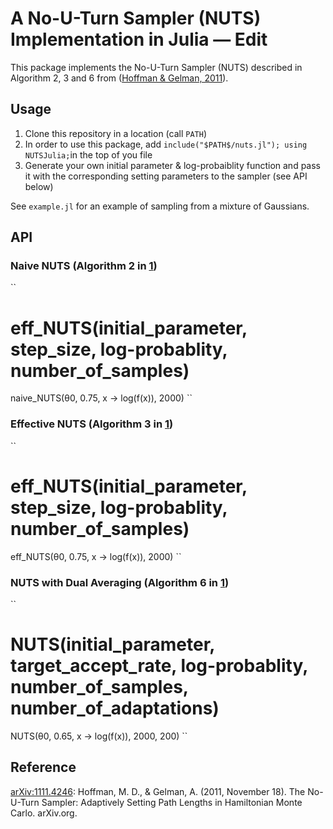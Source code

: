 # A No-U-Turn Sampler (NUTS) Implementation in Julia — Edit

This package implements the No-U-Turn Sampler (NUTS) described in Algorithm 2, 3 and 6 from ([Hoffman & Gelman, 2011][1]).

## Usage

1. Clone this repository in a location (call `PATH`)
2. In order to use this package, add `include("$PATH$/nuts.jl"); using NUTSJulia;`in the top of you file
3. Generate your own initial parameter & log-probaiblity function and pass it with the corresponding setting parameters to the sampler (see API below)

See `example.jl` for an example of sampling from a mixture of Gaussians.

## API

### Naive NUTS (Algorithm 2 in [1])

``
# eff_NUTS(initial_parameter, step_size, log-probablity, number_of_samples)

naive_NUTS(θ0, 0.75, x -> log(f(x)), 2000)
``

### Effective NUTS (Algorithm 3 in [1])

``
# eff_NUTS(initial_parameter, step_size, log-probablity, number_of_samples)
eff_NUTS(θ0, 0.75, x -> log(f(x)), 2000)
``

### NUTS with Dual Averaging (Algorithm 6 in [1])

``
# NUTS(initial_parameter, target_accept_rate, log-probablity, number_of_samples, number_of_adaptations)
NUTS(θ0, 0.65, x -> log(f(x)), 2000, 200)
``

## Reference

[arXiv:1111.4246][1]: Hoffman, M. D., & Gelman, A. (2011, November 18). The No-U-Turn Sampler: Adaptively Setting Path Lengths in Hamiltonian Monte Carlo. arXiv.org.

[1]: http://arxiv.org/abs/1111.4246
